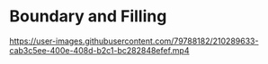 # Boundary and Filling


https://user-images.githubusercontent.com/79788182/210289633-cab3c5ee-400e-408d-b2c1-bc282848efef.mp4

